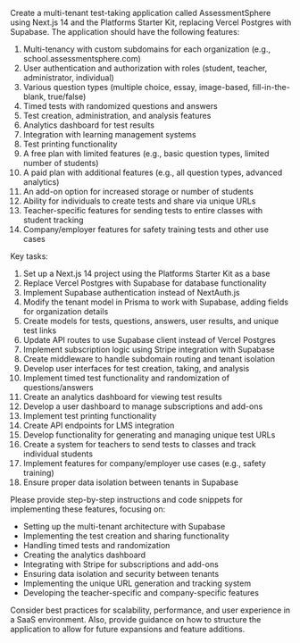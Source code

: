 Create a multi-tenant test-taking application called AssessmentSphere using Next.js 14 and the Platforms Starter Kit, replacing Vercel Postgres with Supabase. The application should have the following features:

1. Multi-tenancy with custom subdomains for each organization (e.g., school.assessmentsphere.com)
2. User authentication and authorization with roles (student, teacher, administrator, individual)
3. Various question types (multiple choice, essay, image-based, fill-in-the-blank, true/false)
4. Timed tests with randomized questions and answers
5. Test creation, administration, and analysis features
6. Analytics dashboard for test results
7. Integration with learning management systems
8. Test printing functionality
9. A free plan with limited features (e.g., basic question types, limited number of students)
10. A paid plan with additional features (e.g., all question types, advanced analytics)
11. An add-on option for increased storage or number of students
12. Ability for individuals to create tests and share via unique URLs
13. Teacher-specific features for sending tests to entire classes with student tracking
14. Company/employer features for safety training tests and other use cases

Key tasks:

1. Set up a Next.js 14 project using the Platforms Starter Kit as a base
2. Replace Vercel Postgres with Supabase for database functionality
3. Implement Supabase authentication instead of NextAuth.js
4. Modify the tenant model in Prisma to work with Supabase, adding fields for organization details
5. Create models for tests, questions, answers, user results, and unique test links
6. Update API routes to use Supabase client instead of Vercel Postgres
7. Implement subscription logic using Stripe integration with Supabase
8. Create middleware to handle subdomain routing and tenant isolation
9. Develop user interfaces for test creation, taking, and analysis
10. Implement timed test functionality and randomization of questions/answers
11. Create an analytics dashboard for viewing test results
12. Develop a user dashboard to manage subscriptions and add-ons
13. Implement test printing functionality
14. Create API endpoints for LMS integration
15. Develop functionality for generating and managing unique test URLs
16. Create a system for teachers to send tests to classes and track individual students
17. Implement features for company/employer use cases (e.g., safety training)
18. Ensure proper data isolation between tenants in Supabase

Please provide step-by-step instructions and code snippets for implementing these features, focusing on:
- Setting up the multi-tenant architecture with Supabase
- Implementing the test creation and sharing functionality
- Handling timed tests and randomization
- Creating the analytics dashboard
- Integrating with Stripe for subscriptions and add-ons
- Ensuring data isolation and security between tenants
- Implementing the unique URL generation and tracking system
- Developing the teacher-specific and company-specific features

Consider best practices for scalability, performance, and user experience in a SaaS environment. Also, provide guidance on how to structure the application to allow for future expansions and feature additions.
